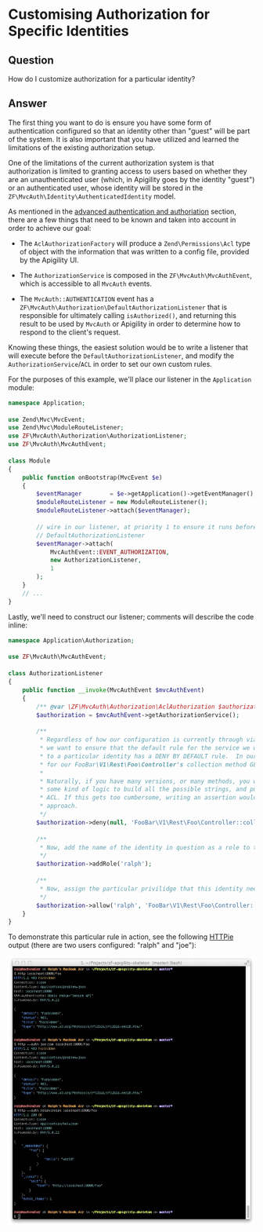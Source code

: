 Customising Authorization for Specific Identities
=================================================

Question
--------

How do I customize authorization for a particular identity?

Answer
------

The first thing you want to do is ensure you have some form of authentication configured so that an
identity other than "guest" will be part of the system.  It is also important that you have utilized
and learned the limitations of the existing authorization setup.

One of the limitations of the current authorization system is that authorization is limited to
granting access to users based on whether they are an unauthenticated user (which, in Apigility
goes by the identity "guest") or an authenticated user, whose identity will be stored in the
`ZF\MvcAuth\Identity\AuthenticatedIdentity` model.

As mentioned in the [advanced authentication and authoriation](/auth/advanced.md) section, there are
a few things that need to be known and taken into account in order to achieve our goal:

* The `AclAuthorizationFactory` will produce a `Zend\Permissions\Acl` type of object with the
  information that was written to a config file, provided by the Apigility UI.

* The `AuthorizationService` is composed in the `ZF\MvcAuth\MvcAuthEvent`, which is accessible to 
  all `MvcAuth` events.
  
* The `MvcAuth::AUTHENTICATION` event has a `ZF\MvcAuth\Authorization\DefaultAuthorizationListener`
  that is responsible for ultimately calling `isAuthorized()`, and returning this result to be
  used by `MvcAuth` or Apigility in order to determine how to respond to the client's request.

Knowing these things, the easiest solution would be to write a listener that will execute before
the `DefaultAuthorizationListener`, and modify the `AuthorizationService`/`ACL` in order to set our
own custom rules.

For the purposes of this example, we'll place our listener in the `Application` module:

```php
namespace Application;

use Zend\Mvc\MvcEvent;
use Zend\Mvc\ModuleRouteListener;
use ZF\MvcAuth\Authorization\AuthorizationListener;
use ZF\MvcAuth\MvcAuthEvent;

class Module
{
    public function onBootstrap(MvcEvent $e)
    {
        $eventManager        = $e->getApplication()->getEventManager();
        $moduleRouteListener = new ModuleRouteListener();
        $moduleRouteListener->attach($eventManager);
        
        // wire in our listener, at priority 1 to ensure it runs before the
        // DefaultAuthorizationListener
        $eventManager->attach(
            MvcAuthEvent::EVENT_AUTHORIZATION,
            new AuthorizationListener,
            1
        );
    }
    // ...
}
```

Lastly, we'll need to construct our listener; comments will describe the code inline:

```php
namespace Application\Authorization;

use ZF\MvcAuth\MvcAuthEvent;

class AuthorizationListener
{
    public function __invoke(MvcAuthEvent $mvcAuthEvent)
    {
        /** @var \ZF\MvcAuth\Authorization\AclAuthorization $authorization */
        $authorization = $mvcAuthEvent->getAuthorizationService();

        /**
         * Regardless of how our configuration is currently through via the Apigility UI,
         * we want to ensure that the default rule for the service we want to give access
         * to a particular identity has a DENY BY DEFAULT rule.  In our case, it will be
         * for our FooBar\V1\Rest\Foo\Controller's collection method GET.
         *
         * Naturally, if you have many versions, or many methods, you would want to build
         * some kind of logic to build all the possible strings, and push these into the
         * ACL. If this gets too cumbersome, writing an assertion would be the next best
         * approach.
         */
        $authorization->deny(null, 'FooBar\V1\Rest\Foo\Controller::collection', 'GET');

        /**
         * Now, add the name of the identity in question as a role to the ACL
         */
        $authorization->addRole('ralph');
        
        /**
         * Now, assign the particular privilidge that this identity needs.
         */
        $authorization->allow('ralph', 'FooBar\V1\Rest\Foo\Controller::collection', 'GET');
    }
}

```

To demonstrate this particular rule in action, see the following [HTTPie](http://httpie.org/) output
(there are two users configured: "ralph" and "joe"):

![Custom ACL usage](/asset/apigility-documentation/img/recipe-custom-authorization-acl.jpg)
